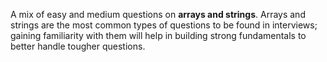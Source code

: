 A mix of easy and medium questions on **arrays and strings**. Arrays and strings are the most common types of questions to be found in interviews; gaining familiarity with them will help in building strong fundamentals to better handle tougher questions.
